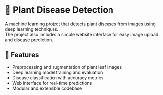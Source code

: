 # 🌱 Plant Disease Detection

A machine learning project that detects plant diseases from images using deep learning techniques.  
The project also includes a simple website interface for easy image upload and disease prediction.


## 📌 Features
- Preprocessing and augmentation of plant leaf images
- Deep learning model training and evaluation
- Disease classification with accuracy metrics
- Web interface for real-time predictions
- Modular and extensible codebase


